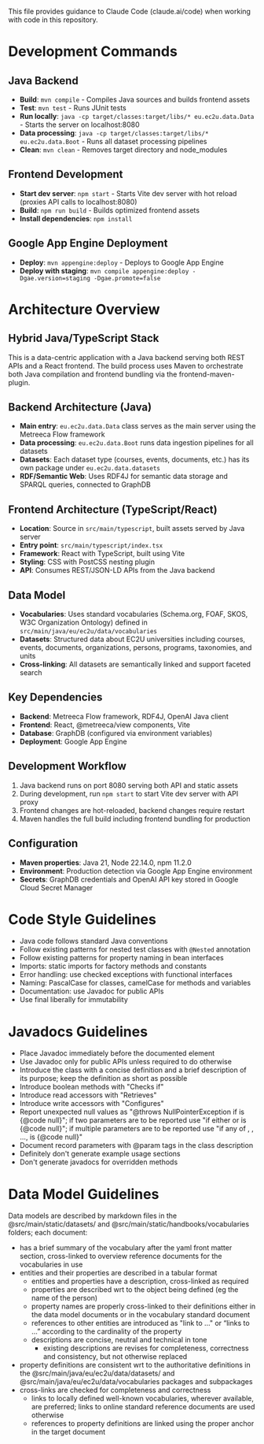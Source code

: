 This file provides guidance to Claude Code (claude.ai/code) when working with code in this repository.

# Development Commands

## Java Backend

- **Build**: `mvn compile` - Compiles Java sources and builds frontend assets
- **Test**: `mvn test` - Runs JUnit tests
- **Run locally**: `java -cp target/classes:target/libs/* eu.ec2u.data.Data` - Starts the server on localhost:8080
- **Data processing**: `java -cp target/classes:target/libs/* eu.ec2u.data.Boot` - Runs all dataset processing pipelines
- **Clean**: `mvn clean` - Removes target directory and node_modules

## Frontend Development

- **Start dev server**: `npm start` - Starts Vite dev server with hot reload (proxies API calls to localhost:8080)
- **Build**: `npm run build` - Builds optimized frontend assets
- **Install dependencies**: `npm install`

## Google App Engine Deployment

- **Deploy**: `mvn appengine:deploy` - Deploys to Google App Engine
- **Deploy with staging**: `mvn compile appengine:deploy -Dgae.version=staging -Dgae.promote=false`

# Architecture Overview

## Hybrid Java/TypeScript Stack

This is a data-centric application with a Java backend serving both REST APIs and a React frontend. The build process
uses Maven to orchestrate both Java compilation and frontend bundling via the frontend-maven-plugin.

## Backend Architecture (Java)

- **Main entry**: `eu.ec2u.data.Data` class serves as the main server using the Metreeca Flow framework
- **Data processing**: `eu.ec2u.data.Boot` runs data ingestion pipelines for all datasets
- **Datasets**: Each dataset type (courses, events, documents, etc.) has its own package under `eu.ec2u.data.datasets`
- **RDF/Semantic Web**: Uses RDF4J for semantic data storage and SPARQL queries, connected to GraphDB

## Frontend Architecture (TypeScript/React)

- **Location**: Source in `src/main/typescript`, built assets served by Java server
- **Entry point**: `src/main/typescript/index.tsx`
- **Framework**: React with TypeScript, built using Vite
- **Styling**: CSS with PostCSS nesting plugin
- **API**: Consumes REST/JSON-LD APIs from the Java backend

## Data Model

- **Vocabularies**: Uses standard vocabularies (Schema.org, FOAF, SKOS, W3C Organization Ontology) defined in
  `src/main/java/eu/ec2u/data/vocabularies`
- **Datasets**: Structured data about EC2U universities including courses, events, documents, organizations, persons,
  programs, taxonomies, and units
- **Cross-linking**: All datasets are semantically linked and support faceted search

## Key Dependencies

- **Backend**: Metreeca Flow framework, RDF4J, OpenAI Java client
- **Frontend**: React, @metreeca/view components, Vite
- **Database**: GraphDB (configured via environment variables)
- **Deployment**: Google App Engine

## Development Workflow

1. Java backend runs on port 8080 serving both API and static assets
2. During development, run `npm start` to start Vite dev server with API proxy
3. Frontend changes are hot-reloaded, backend changes require restart
4. Maven handles the full build including frontend bundling for production

## Configuration

- **Maven properties**: Java 21, Node 22.14.0, npm 11.2.0
- **Environment**: Production detection via Google App Engine environment
- **Secrets**: GraphDB credentials and OpenAI API key stored in Google Cloud Secret Manager

# Code Style Guidelines

- Java code follows standard Java conventions
- Follow existing patterns for nested test classes with `@Nested` annotation
- Follow existing patterns for property naming in bean interfaces
- Imports: static imports for factory methods and constants
- Error handling: use checked exceptions with functional interfaces
- Naming: PascalCase for classes, camelCase for methods and variables
- Documentation: use Javadoc for public APIs
- Use final liberally for immutability

# Javadocs Guidelines

- Place Javadoc immediately before the documented element
- Use Javadoc only for public APIs unless required to do otherwise
- Introduce the class with a concise definition and a brief description of its purpose; keep the definition as short as
  possible
- Introduce boolean methods with "Checks if"
- Introduce read accessors with "Retrieves"
- Introduce write accessors with "Configures"
- Report unexpected null values as "@throws NullPointerException if <param> is {@code null}"; if two parameters are
  to be reported use "if either <param1> or <param2> is {@code null}"; if multiple parameters are to be reported use
  "if any of <param1>, <param2>, ..., <paramN> is {@code null}"
- Document record parameters with @param tags in the class description
- Definitely don't generate example usage sections
- Don't generate javadocs for overridden methods

# Data Model Guidelines

Data models are described by markdown files in the @src/main/static/datasets/ and
@src/main/static/handbooks/vocabularies folders; each document:

- has a brief summary of the vocabulary after the yaml front matter section, cross-linked to overview reference
  documents for the vocabularies in use
- entities and their properties are described in a tabular format
    - entities and properties have a description, cross-linked as required
    - properties are described wrt to the object being defined (eg the name of the person)
    - property names are properly cross-linked to their definitions either in the data model documents or in the
      vocabulary standard document
    - references to other entities are introduced as  "link to …" or “links to …” according to the cardinality of the
      property
  - descriptions are concise, neutral and technical in tone
    - existing descriptions are revises for completeness, correctness and consistency, but not otherwise replaced
- property definitions are consistent wrt to the authoritative definitions in the @src/main/java/eu/ec2u/data/datasets/
  and @src/main/java/eu/ec2u/data/vocabularies packages and subpackages
- cross-links are checked for completeness and correctness
    - links to locally defined well-known vocabularies, wherever available, are preferred; links to online standard
      reference documents are used otherwise
    - references to property definitions are linked using the proper anchor in the target document

